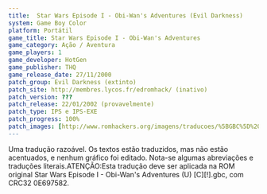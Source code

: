 ```yaml
---
title:  Star Wars Episode I - Obi-Wan's Adventures (Evil Darkness)
system: Game Boy Color
platform: Portátil
game_title: Star Wars Episode I - Obi-Wan's Adventures
game_category: Ação / Aventura
game_players: 1
game_developer: HotGen
game_publisher: THQ
game_release_date: 27/11/2000
patch_group: Evil Darkness (extinto)
patch_site: http://membres.lycos.fr/edromhack/ (inativo)
patch_version: ???
patch_release: 22/01/2002 (provavelmente)
patch_type: IPS e IPS-EXE
patch_progress: 100%
patch_images: [http://www.romhackers.org/imagens/traducoes/%5BGBC%5D%20Star%20Wars%20Episode%20I%20-%20Obi-Wan's%20Adventures%20-%20Evil%20Darkness%20-%201.png,http://www.romhackers.org/imagens/traducoes/%5BGBC%5D%20Star%20Wars%20Episode%20I%20-%20Obi-Wan's%20Adventures%20-%20Evil%20Darkness%20-%202.png,http://www.romhackers.org/imagens/traducoes/%5BGBC%5D%20Star%20Wars%20Episode%20I%20-%20Obi-Wan's%20Adventures%20-%20Evil%20Darkness%20-%203.png]
---
```

Uma tradução razoável. Os textos estão traduzidos, mas não estão acentuados, e nenhum gráfico foi editado. Nota-se algumas abreviações e traduções literais.ATENÇÃO:Esta tradução deve ser aplicada na ROM original Star Wars Episode I - Obi-Wan's Adventures (U) [C][!].gbc, com CRC32 0E697582.